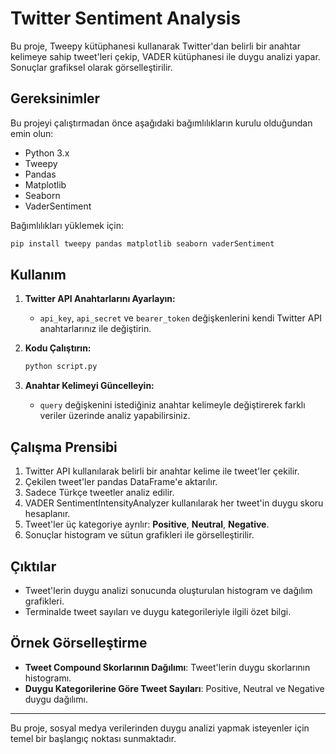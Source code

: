 # Twitter Sentiment Analysis

Bu proje, Tweepy kütüphanesi kullanarak Twitter'dan belirli bir anahtar kelimeye sahip tweet'leri çekip, VADER kütüphanesi ile duygu analizi yapar. Sonuçlar grafiksel olarak görselleştirilir.

## Gereksinimler

Bu projeyi çalıştırmadan önce aşağıdaki bağımlılıkların kurulu olduğundan emin olun:

- Python 3.x
- Tweepy
- Pandas
- Matplotlib
- Seaborn
- VaderSentiment

Bağımlılıkları yüklemek için:
```bash
pip install tweepy pandas matplotlib seaborn vaderSentiment
```

## Kullanım

1. **Twitter API Anahtarlarını Ayarlayın:**
   - `api_key`, `api_secret` ve `bearer_token` değişkenlerini kendi Twitter API anahtarlarınız ile değiştirin.

2. **Kodu Çalıştırın:**
   ```bash
   python script.py
   ```

3. **Anahtar Kelimeyi Güncelleyin:**
   - `query` değişkenini istediğiniz anahtar kelimeyle değiştirerek farklı veriler üzerinde analiz yapabilirsiniz.

## Çalışma Prensibi

1. Twitter API kullanılarak belirli bir anahtar kelime ile tweet'ler çekilir.
2. Çekilen tweet'ler pandas DataFrame'e aktarılır.
3. Sadece Türkçe tweetler analiz edilir.
4. VADER SentimentIntensityAnalyzer kullanılarak her tweet'in duygu skoru hesaplanır.
5. Tweet'ler üç kategoriye ayrılır: **Positive**, **Neutral**, **Negative**.
6. Sonuçlar histogram ve sütun grafikleri ile görselleştirilir.

## Çıktılar

- Tweet'lerin duygu analizi sonucunda oluşturulan histogram ve dağılım grafikleri.
- Terminalde tweet sayıları ve duygu kategorileriyle ilgili özet bilgi.

## Örnek Görselleştirme

- **Tweet Compound Skorlarının Dağılımı**: Tweet'lerin duygu skorlarının histogramı.
- **Duygu Kategorilerine Göre Tweet Sayıları**: Positive, Neutral ve Negative duygu dağılımı.

---

Bu proje, sosyal medya verilerinden duygu analizi yapmak isteyenler için temel bir başlangıç noktası sunmaktadır.

